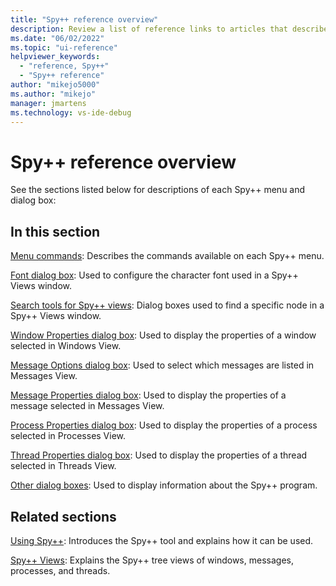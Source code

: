 ```yaml
---
title: "Spy++ reference overview"
description: Review a list of reference links to articles that describe each menu command and dialog box in the Spy++ debugging tool.
ms.date: "06/02/2022"
ms.topic: "ui-reference"
helpviewer_keywords:
  - "reference, Spy++"
  - "Spy++ reference"
author: "mikejo5000"
ms.author: "mikejo"
manager: jmartens
ms.technology: vs-ide-debug
---
```

# Spy++ reference overview

See the sections listed below for descriptions of each Spy++ menu and dialog box:

## In this section

 [Menu commands](../debugger/menu-commands.md): Describes the commands available on each Spy++ menu.

 [Font dialog box](../debugger/font-dialog-box-microsoft-spy-increment-help.md): Used to configure the character font used in a Spy++ Views window.

 [Search tools for Spy++ views](../debugger/search-tools-for-spy-increment-views.md): Dialog boxes used to find a specific node in a Spy++ Views window.

 [Window Properties dialog box](../debugger/window-properties-dialog-box.md): Used to display the properties of a window selected in Windows View.

 [Message Options dialog box](../debugger/message-options-dialog-box.md): Used to select which messages are listed in Messages View.

 [Message Properties dialog box](../debugger/message-properties-dialog-box.md): Used to display the properties of a message selected in Messages View.

 [Process Properties dialog box](../debugger/process-properties-dialog-box.md): Used to display the properties of a process selected in Processes View.

 [Thread Properties dialog box](../debugger/thread-properties-dialog-box.md): Used to display the properties of a thread selected in Threads View.

 [Other dialog boxes](../debugger/other-dialog-boxes.md): Used to display information about the Spy++ program.

## Related sections

 [Using Spy++](../debugger/using-spy-increment.md): Introduces the Spy++ tool and explains how it can be used.

 [Spy++ Views](../debugger/spy-increment-views.md): Explains the Spy++ tree views of windows, messages, processes, and threads.